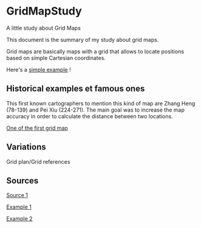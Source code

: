 # GridMapStudy
A little study about Grid Maps

This document is the summary of my study about grid maps.

Grid maps are basically maps with a grid that allows to locate positions based on simple Cartesian coordinates.

Here's a [simple example](example1.jpg) !


## Historical examples et famous ones

This first known cartographers to mention this kind of map are Zhang Heng (78-139) and Pei Xiu (224-271). The main goal was to increase the map accuracy in order to calculate the distance between two locations. 

[One of the first grid map](first-grid-map.JPG)



## Variations

Grid plan/Grid references

## Sources

[Source 1](https://en.wikipedia.org/wiki/Grid_reference)

[Example 1](https://en.wikipedia.org/wiki/Grid_reference#/media/File:Fictional_Map_1.jpg)

[Example 2](https://en.wikipedia.org/wiki/Zhang_Heng#/media/File:Western_Han_Mawangdui_Silk_Map.JPG)
